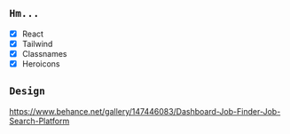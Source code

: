 ## `Hm...`
- [x] React
- [x] Tailwind
- [x] Classnames
- [x] Heroicons

## `Design`
https://www.behance.net/gallery/147446083/Dashboard-Job-Finder-Job-Search-Platform
